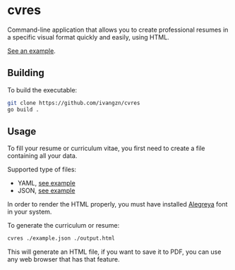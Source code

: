 # cvres

Command-line application that allows you to create professional resumes in a
specific visual format quickly and easily, using HTML.

[See an example](example/example.pdf).

## Building

To build the executable:

```bash
git clone https://github.com/ivangzn/cvres
go build .
```

## Usage

To fill your resume or curriculum vitae, you first need to create a file
containing all your data.

Supported type of files:

- YAML, [see example](example/example.yaml)
- JSON, [see example](example/example.json)

In order to render the HTML properly, you must have installed
[Alegreya](https://fonts.google.com/specimen/Alegreya) font in your system.

To generate the curriculum or resume:

```bash
cvres ./example.json ./output.html
```

This will generate an HTML file, if you want to save it to PDF, you can use
any web browser that has that feature.  
